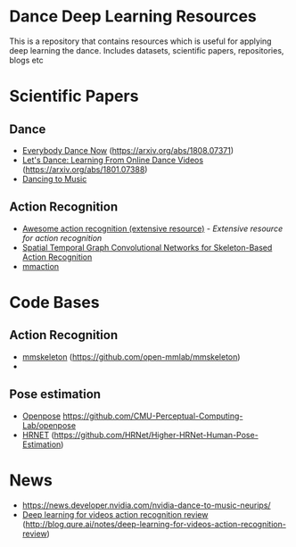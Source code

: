 # Dance Deep Learning Resources
This is a repository that contains resources which is useful for applying deep learning the dance. Includes datasets, scientific papers, repositories, blogs etc 

# Scientific Papers
## Dance
- [Everybody Dance Now](https://arxiv.org/abs/1808.07371) (https://arxiv.org/abs/1808.07371)
- [Let's Dance: Learning From Online Dance Videos](https://arxiv.org/abs/1801.07388) (https://arxiv.org/abs/1801.07388)
- [Dancing to Music](https://arxiv.org/abs/1911.02001)

## Action Recognition
- [Awesome action recognition (extensive resource)](https://github.com/jinwchoi/awesome-action-recognition) - *Extensive resource for action recognition*
- [Spatial Temporal Graph Convolutional Networks for Skeleton-Based Action Recognition](https://arxiv.org/abs/1801.07455)
- [mmaction](https://github.com/open-mmlab/mmaction)

# Code Bases
## Action Recognition
- [mmskeleton](https://github.com/open-mmlab/mmskeleton) (https://github.com/open-mmlab/mmskeleton)
-

## Pose estimation
- [Openpose](https://github.com/CMU-Perceptual-Computing-Lab/openpose) https://github.com/CMU-Perceptual-Computing-Lab/openpose
- [HRNET](https://github.com/HRNet/Higher-HRNet-Human-Pose-Estimation) (https://github.com/HRNet/Higher-HRNet-Human-Pose-Estimation)

# News
- https://news.developer.nvidia.com/nvidia-dance-to-music-neurips/
- [Deep learning for videos action recognition review](http://blog.qure.ai/notes/deep-learning-for-videos-action-recognition-review) (http://blog.qure.ai/notes/deep-learning-for-videos-action-recognition-review)
